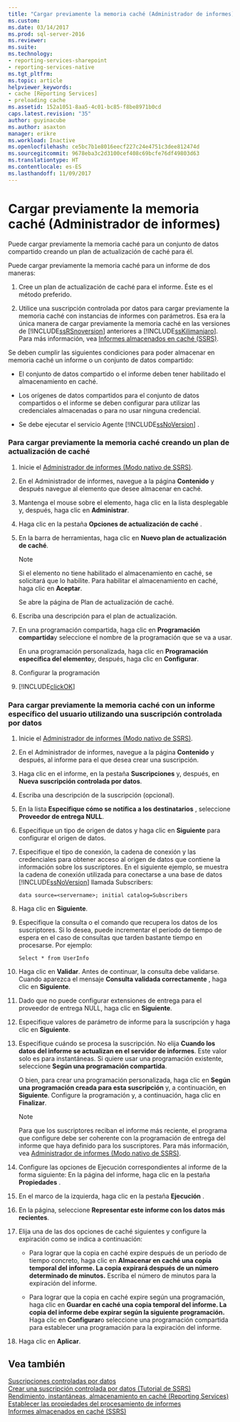 ```yaml
---
title: "Cargar previamente la memoria caché (Administrador de informes) | Microsoft Docs"
ms.custom: 
ms.date: 03/14/2017
ms.prod: sql-server-2016
ms.reviewer: 
ms.suite: 
ms.technology:
- reporting-services-sharepoint
- reporting-services-native
ms.tgt_pltfrm: 
ms.topic: article
helpviewer_keywords:
- cache [Reporting Services]
- preloading cache
ms.assetid: 152a1051-8aa5-4c01-bc85-f8be8971b0cd
caps.latest.revision: "35"
author: guyinacube
ms.author: asaxton
manager: erikre
ms.workload: Inactive
ms.openlocfilehash: ce5bc7b1e8016eecf227c24e4751c3dee812474d
ms.sourcegitcommit: 9678eba3c2d3100cef408c69bcfe76df49803d63
ms.translationtype: HT
ms.contentlocale: es-ES
ms.lasthandoff: 11/09/2017
---
```

# <a name="preload-the-cache-report-manager"></a>Cargar previamente la memoria caché (Administrador de informes)
  Puede cargar previamente la memoria caché para un conjunto de datos compartido creando un plan de actualización de caché para él.  
  
 Puede cargar previamente la memoria caché para un informe de dos maneras:  
  
1.  Cree un plan de actualización de caché para el informe. Éste es el método preferido.  
  
2.  Utilice una suscripción controlada por datos para cargar previamente la memoria caché con instancias de informes con parámetros. Esa era la única manera de cargar previamente la memoria caché en las versiones de [!INCLUDE[ssRSnoversion](../../includes/ssrsnoversion-md.md)] anteriores a [!INCLUDE[ssKilimanjaro](../../includes/sskilimanjaro-md.md)]. Para más información, vea [Informes almacenados en caché &#40;SSRS&#41;](../../reporting-services/report-server/caching-reports-ssrs.md).  
  
 Se deben cumplir las siguientes condiciones para poder almacenar en memoria caché un informe o un conjunto de datos compartido:  
  
-   El conjunto de datos compartido o el informe deben tener habilitado el almacenamiento en caché.  
  
-   Los orígenes de datos compartidos para el conjunto de datos compartidos o el informe se deben configurar para utilizar las credenciales almacenadas o para no usar ninguna credencial.  
  
-   Se debe ejecutar el servicio Agente [!INCLUDE[ssNoVersion](../../includes/ssnoversion-md.md)] .  
  
### <a name="to-preload-the-cache-by-creating-a-cache-refresh-plan"></a>Para cargar previamente la memoria caché creando un plan de actualización de caché  
  
1.  Inicie el [Administrador de informes &#40;Modo nativo de SSRS&#41;](http://msdn.microsoft.com/library/80949f9d-58f5-48e3-9342-9e9bf4e57896).  
  
2.  En el Administrador de informes, navegue a la página **Contenido** y después navegue al elemento que desee almacenar en caché.  
  
3.  Mantenga el mouse sobre el elemento, haga clic en la lista desplegable y, después, haga clic en **Administrar**.  
  
4.  Haga clic en la pestaña **Opciones de actualización de caché** .  
  
5.  En la barra de herramientas, haga clic en **Nuevo plan de actualización de caché**.  
  
    > [!NOTE]  
    >  Si el elemento no tiene habilitado el almacenamiento en caché, se solicitará que lo habilite. Para habilitar el almacenamiento en caché, haga clic en **Aceptar**.  
  
     Se abre la página de Plan de actualización de caché.  
  
6.  Escriba una descripción para el plan de actualización.  
  
7.  En una programación compartida, haga clic en **Programación compartida**y seleccione el nombre de la programación que se va a usar.  
  
     En una programación personalizada, haga clic en **Programación específica del elemento**y, después, haga clic en **Configurar**.  
  
8.  Configurar la programación  
  
9. [!INCLUDE[clickOK](../../includes/clickok-md.md)]  
  
### <a name="to-preload-the-cache-with-a-user-specific-report-by-using-a-data-driven-subscription"></a>Para cargar previamente la memoria caché con un informe específico del usuario utilizando una suscripción controlada por datos  
  
1.  Inicie el [Administrador de informes &#40;Modo nativo de SSRS&#41;](http://msdn.microsoft.com/library/80949f9d-58f5-48e3-9342-9e9bf4e57896).  
  
2.  En el Administrador de informes, navegue a la página **Contenido** y después, al informe para el que desea crear una suscripción.  
  
3.  Haga clic en el informe, en la pestaña **Suscripciones** y, después, en **Nueva suscripción controlada por datos**.  
  
4.  Escriba una descripción de la suscripción (opcional).  
  
5.  En la lista **Especifique cómo se notifica a los destinatarios** , seleccione **Proveedor de entrega NULL**.  
  
6.  Especifique un tipo de origen de datos y haga clic en **Siguiente** para configurar el origen de datos.  
  
7.  Especifique el tipo de conexión, la cadena de conexión y las credenciales para obtener acceso al origen de datos que contiene la información sobre los suscriptores. En el siguiente ejemplo, se muestra la cadena de conexión utilizada para conectarse a una base de datos [!INCLUDE[ssNoVersion](../../includes/ssnoversion-md.md)] llamada Subscribers:  
  
    ```  
    data source=<servername>; initial catalog=Subscribers  
    ```  
  
8.  Haga clic en **Siguiente**.  
  
9. Especifique la consulta o el comando que recupera los datos de los suscriptores. Si lo desea, puede incrementar el período de tiempo de espera en el caso de consultas que tarden bastante tiempo en procesarse. Por ejemplo:  
  
    ```  
    Select * from UserInfo  
    ```  
  
10. Haga clic en **Validar**. Antes de continuar, la consulta debe validarse. Cuando aparezca el mensaje **Consulta validada correctamente** , haga clic en **Siguiente**.  
  
11. Dado que no puede configurar extensiones de entrega para el proveedor de entrega NULL, haga clic en **Siguiente**.  
  
12. Especifique valores de parámetro de informe para la suscripción y haga clic en **Siguiente**.  
  
13. Especifique cuándo se procesa la suscripción. No elija **Cuando los datos del informe se actualizan en el servidor de informes**. Este valor solo es para instantáneas. Si quiere usar una programación existente, seleccione **Según una programación compartida**.  
  
     O bien, para crear una programación personalizada, haga clic en **Según una programación creada para esta suscripción** y, a continuación, en **Siguiente**. Configure la programación y, a continuación, haga clic en **Finalizar**.  
  
    > [!NOTE]  
    >  Para que los suscriptores reciban el informe más reciente, el programa que configure debe ser coherente con la programación de entrega del informe que haya definido para los suscriptores. Para más información, vea [Administrador de informes &#40;Modo nativo de SSRS&#41;](http://msdn.microsoft.com/library/80949f9d-58f5-48e3-9342-9e9bf4e57896).  
  
14. Configure las opciones de Ejecución correspondientes al informe de la forma siguiente: En la página del informe, haga clic en la pestaña **Propiedades** .  
  
15. En el marco de la izquierda, haga clic en la pestaña **Ejecución** .  
  
16. En la página, seleccione **Representar este informe con los datos más recientes**.  
  
17. Elija una de las dos opciones de caché siguientes y configure la expiración como se indica a continuación:  
  
    -   Para lograr que la copia en caché expire después de un período de tiempo concreto, haga clic en **Almacenar en caché una copia temporal del informe. La copia expirará después de un número determinado de minutos.** Escriba el número de minutos para la expiración del informe.  
  
    -   Para lograr que la copia en caché expire según una programación, haga clic en **Guardar en caché una copia temporal del informe. La copia del informe debe expirar según la siguiente programación.** Haga clic en **Configurar**o seleccione una programación compartida para establecer una programación para la expiración del informe.  
  
18. Haga clic en **Aplicar**.  
  
## <a name="see-also"></a>Vea también  
 [Suscripciones controladas por datos](../../reporting-services/subscriptions/data-driven-subscriptions.md)   
 [Crear una suscripción controlada por datos &#40;Tutorial de SSRS&#41;](../../reporting-services/create-a-data-driven-subscription-ssrs-tutorial.md)   
 [Rendimiento, instantáneas, almacenamiento en caché &#40;Reporting Services&#41;](../../reporting-services/report-server/performance-snapshots-caching-reporting-services.md)   
 [Establecer las propiedades del procesamiento de informes](../../reporting-services/report-server/set-report-processing-properties.md)   
 [Informes almacenados en caché &#40;SSRS&#41;](../../reporting-services/report-server/caching-reports-ssrs.md)  
  
  
